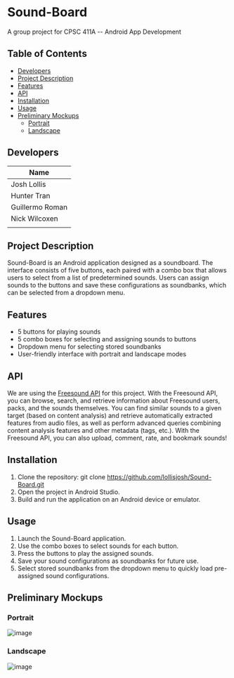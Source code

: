 # Sound-Board
A group project for CPSC 411A -- Android App Development

## Table of Contents
- [Developers](#developers)
- [Project Description](#project-description)
- [Features](#features)
- [API](#api)
- [Installation](#installation)
- [Usage](#usage)
- [Preliminary Mockups](#preliminary-mockups)
  - [Portrait](#portrait)
  - [Landscape](#landscape)

## Developers
| Name            |
|-----------------|
| Josh Lollis     |
| Hunter Tran     |
| Guillermo Roman |
| Nick Wilcoxen   |
|                 |

## Project Description
Sound-Board is an Android application designed as a soundboard. The interface consists of five buttons, each paired with a combo box that allows users to select from a list of predetermined sounds. Users can assign sounds to the buttons and save these configurations as soundbanks, which can be selected from a dropdown menu.

## Features
- 5 buttons for playing sounds
- 5 combo boxes for selecting and assigning sounds to buttons
- Dropdown menu for selecting stored soundbanks
- User-friendly interface with portrait and landscape modes

## API
We are using the [Freesound API](https://freesound.org/docs/api/) for this project. With the Freesound API, you can browse, search, and retrieve information about Freesound users, packs, and the sounds themselves. You can find similar sounds to a given target (based on content analysis) and retrieve automatically extracted features from audio files, as well as perform advanced queries combining content analysis features and other metadata (tags, etc.). With the Freesound API, you can also upload, comment, rate, and bookmark sounds!

## Installation
1. Clone the repository:
   git clone https://github.com/lollisjosh/Sound-Board.git
2. Open the project in Android Studio.
3. Build and run the application on an Android device or emulator.

## Usage
1. Launch the Sound-Board application.
2. Use the combo boxes to select sounds for each button.
3. Press the buttons to play the assigned sounds.
4. Save your sound configurations as soundbanks for future use.
5. Select stored soundbanks from the dropdown menu to quickly load pre-assigned sound configurations.

## Preliminary Mockups
### Portrait
![image](https://github.com/user-attachments/assets/69ad25da-8196-41b6-adf7-5c3c8a378dd5)

### Landscape
![image](https://github.com/user-attachments/assets/a22a434f-cd14-42d8-9f85-62c662170fc1)
